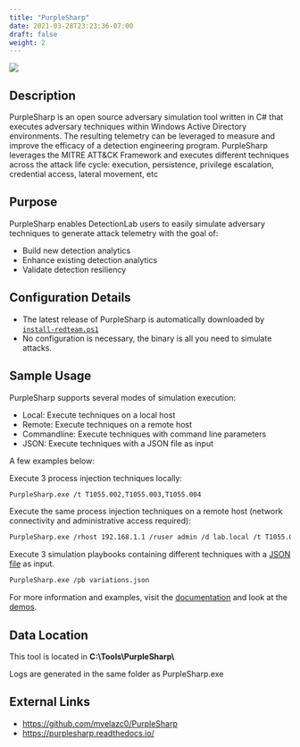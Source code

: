 ```yaml
---
title: "PurpleSharp"
date: 2021-03-28T23:23:36-07:00
draft: false
weight: 2
---
```


![](../../images/purplesharp.png)

## Description
PurpleSharp is an open source adversary simulation tool written in C# that executes adversary techniques within Windows Active Directory environments. The resulting telemetry can be leveraged to measure and improve the efficacy of a detection engineering program. PurpleSharp leverages the MITRE ATT&CK Framework and executes different techniques across the attack life cycle: execution, persistence, privilege escalation, credential access, lateral movement, etc

## Purpose
PurpleSharp enables DetectionLab users to easily simulate adversary techniques to generate attack telemetry with the goal of:

* Build new detection analytics
* Enhance existing detection analytics
* Validate detection resiliency

## Configuration Details
* The latest release of PurpleSharp is automatically downloaded by  [`install-redteam.ps1`](https://github.com/clong/DetectionLab/blob/master/Vagrant/scripts/install-redteam.ps1)
* No configuration is necessary, the binary is all you need to simulate attacks.

## Sample Usage

PurpleSharp supports several modes of simulation execution:
* Local: Execute techniques on a local host
* Remote: Execute techniques on a remote host
* Commandline: Execute techniques with command line parameters
* JSON: Execute techniques with a JSON file as input

A few examples below:

Execute 3 process injection techniques locally:
```bash
PurpleSharp.exe /t T1055.002,T1055.003,T1055.004
```

Execute the same process injection techniques on a remote host (network connectivity and administrative access required):
```bash
PurpleSharp.exe /rhost 192.168.1.1 /ruser admin /d lab.local /t T1055.002,T1055.003,T1055.004
```

Execute 3 simulation playbooks containing different techniques with a [JSON file](https://gist.github.com/mvelazc0/19ad02605ea8c6fe843b1b222a26b092) as input.
```bash
PurpleSharp.exe /pb variations.json
```

For more information and examples, visit the [documentation](https://purplesharp.readthedocs.io/) and look at the [demos](https://purplesharp.readthedocs.io/en/latest/demos/demos.html).

## Data Location
This tool is located in **C:\Tools\PurpleSharp\\**

Logs are generated in the same folder as PurpleSharp.exe

## External Links
* https://github.com/mvelazc0/PurpleSharp
* https://purplesharp.readthedocs.io/ 